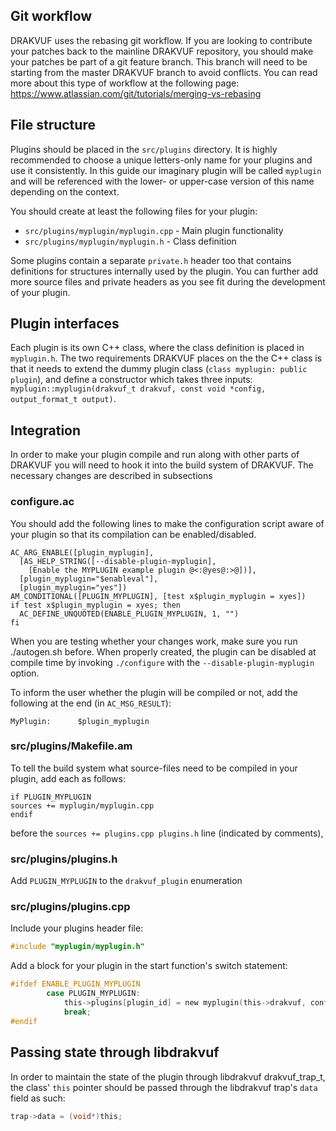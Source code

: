 Git workflow
--------------
DRAKVUF uses the rebasing git workflow. If you are looking to contribute your patches back to the mainline DRAKVUF repository, you should make your patches be part of a git feature branch. This branch will need to be starting from the master DRAKVUF branch to avoid conflicts. You can read more about this type of workflow at the following page: https://www.atlassian.com/git/tutorials/merging-vs-rebasing

File structure
--------------

Plugins should be placed in the `src/plugins` directory. It is highly recommended to choose a unique letters-only name for your plugins and use it consistently. In this guide our imaginary plugin will be called `myplugin` and will be referenced with the lower- or upper-case version of this name depending on the context. 

You should create at least the following files for your plugin:
  * `src/plugins/myplugin/myplugin.cpp` - Main plugin functionality
  * `src/plugins/myplugin/myplugin.h` - Class definition

Some plugins contain a separate `private.h` header too that contains definitions for structures internally used by the plugin. You can further add more source files and private headers as you see fit during the development of your plugin.

Plugin interfaces
-----------------

Each plugin is its own C++ class, where the class definition is placed in `myplugin.h`. The two requirements DRAKVUF places on the the C++ class is that it needs to extend the dummy plugin class (`class myplugin: public plugin`), and define a constructor which takes three inputs: `myplugin::myplugin(drakvuf_t drakvuf, const void *config, output_format_t output)`.

Integration
-----------

In order to make your plugin compile and run along with other parts of DRAKVUF you will need to hook it into the build system of DRAKVUF. The necessary changes are described in subsections

### configure.ac

You should add the following lines to make the configuration script aware of your plugin so that its compilation can be enabled/disabled.

```
AC_ARG_ENABLE([plugin_myplugin],
  [AS_HELP_STRING([--disable-plugin-myplugin],
    [Enable the MYPLUGIN example plugin @<:@yes@:>@])],
  [plugin_myplugin="$enableval"],
  [plugin_myplugin="yes"])   
AM_CONDITIONAL([PLUGIN_MYPLUGIN], [test x$plugin_myplugin = xyes])
if test x$plugin_myplugin = xyes; then
  AC_DEFINE_UNQUOTED(ENABLE_PLUGIN_MYPLUGIN, 1, "")
fi
```

When you are testing whether your changes work, make sure you run ./autogen.sh before. When properly created, the plugin can be disabled at compile time by invoking `./configure` with the `--disable-plugin-myplugin` option.

To inform the user whether the plugin will be compiled or not, add the following at the end (in `AC_MSG_RESULT`):

```
MyPlugin:      $plugin_myplugin
```

### src/plugins/Makefile.am

To tell the build system what source-files need to be compiled in your plugin, add each as follows:

```
if PLUGIN_MYPLUGIN
sources += myplugin/myplugin.cpp
endif
```

before the `sources += plugins.cpp plugins.h` line (indicated by comments),

### src/plugins/plugins.h

Add `PLUGIN_MYPLUGIN` to the `drakvuf_plugin` enumeration

### src/plugins/plugins.cpp

Include your plugins header file:

```c
#include "myplugin/myplugin.h"
```

Add a block for your plugin in the start function's switch statement:

```c
#ifdef ENABLE_PLUGIN_MYPLUGIN
        case PLUGIN_MYPLUGIN:
            this->plugins[plugin_id] = new myplugin(this->drakvuf, config, output_format);
            break;
#endif
```

Passing state through libdrakvuf
-----------
In order to maintain the state of the plugin through libdrakvuf drakvuf_trap_t, the class' `this` pointer should be passed through the libdrakvuf trap's `data` field as such:

```c
trap->data = (void*)this;
```